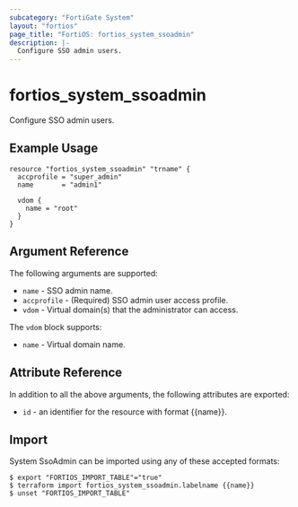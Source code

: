 ```yaml
---
subcategory: "FortiGate System"
layout: "fortios"
page_title: "FortiOS: fortios_system_ssoadmin"
description: |-
  Configure SSO admin users.
---
```


# fortios_system_ssoadmin
Configure SSO admin users.

## Example Usage

```hcl
resource "fortios_system_ssoadmin" "trname" {
  accprofile = "super_admin"
  name       = "admin1"

  vdom {
    name = "root"
  }
}
```

## Argument Reference

The following arguments are supported:

* `name` - SSO admin name.
* `accprofile` - (Required) SSO admin user access profile.
* `vdom` - Virtual domain(s) that the administrator can access.

The `vdom` block supports:

* `name` - Virtual domain name.


## Attribute Reference

In addition to all the above arguments, the following attributes are exported:
* `id` - an identifier for the resource with format {{name}}.

## Import

System SsoAdmin can be imported using any of these accepted formats:
```
$ export "FORTIOS_IMPORT_TABLE"="true"
$ terraform import fortios_system_ssoadmin.labelname {{name}}
$ unset "FORTIOS_IMPORT_TABLE"
```
